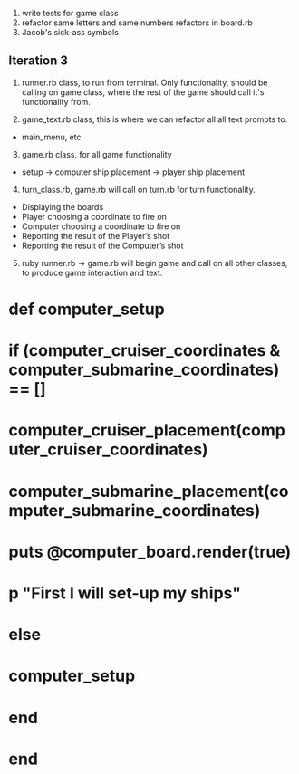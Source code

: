 1. write tests for game class
2. refactor same letters and same numbers refactors in board.rb
3. Jacob's sick-ass symbols


## Iteration 3
1. runner.rb class, to run from terminal. Only functionality, should be calling on game class, where the rest of the game should call it's functionality from.

2. game_text.rb class, this is where we can refactor all
all text prompts to.

  - main_menu, etc

3. game.rb class, for all game functionality

  - setup -> computer ship placement -> player ship placement

4. turn_class.rb, game.rb will call on turn.rb for turn functionality.

- Displaying the boards
- Player choosing a coordinate to fire on
- Computer choosing a coordinate to fire on
- Reporting the result of the Player’s shot
- Reporting the result of the Computer’s shot

5. ruby runner.rb -> game.rb will begin game and call on all
other classes, to produce game interaction and text.

# def computer_setup
#   if (computer_cruiser_coordinates & computer_submarine_coordinates) == []
#     computer_cruiser_placement(computer_cruiser_coordinates)
#     computer_submarine_placement(computer_submarine_coordinates)
#     puts @computer_board.render(true)
#     p "First I will set-up my ships"
#   else
#     computer_setup
#   end
# end
